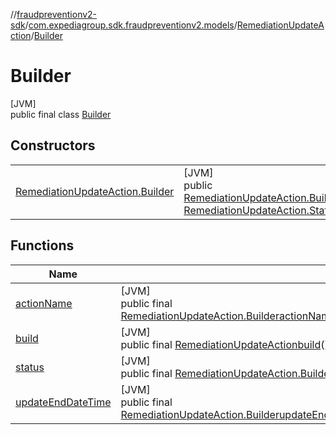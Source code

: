 //[fraudpreventionv2-sdk](../../../../index.md)/[com.expediagroup.sdk.fraudpreventionv2.models](../../index.md)/[RemediationUpdateAction](../index.md)/[Builder](index.md)

# Builder

[JVM]\
public final class [Builder](index.md)

## Constructors

| | |
|---|---|
| [RemediationUpdateAction.Builder](-remediation-update-action.-builder.md) | [JVM]<br>public [RemediationUpdateAction.Builder](index.md)[RemediationUpdateAction.Builder](-remediation-update-action.-builder.md)([RemediationUpdateAction.ActionName](../-action-name/index.md)actionName, [RemediationUpdateAction.Status](../-status/index.md)status, [OffsetDateTime](https://docs.oracle.com/javase/8/docs/api/java/time/OffsetDateTime.html)updateEndDateTime) |

## Functions

| Name | Summary |
|---|---|
| [actionName](action-name.md) | [JVM]<br>public final [RemediationUpdateAction.Builder](index.md)[actionName](action-name.md)([RemediationUpdateAction.ActionName](../-action-name/index.md)actionName) |
| [build](build.md) | [JVM]<br>public final [RemediationUpdateAction](../index.md)[build](build.md)() |
| [status](status.md) | [JVM]<br>public final [RemediationUpdateAction.Builder](index.md)[status](status.md)([RemediationUpdateAction.Status](../-status/index.md)status) |
| [updateEndDateTime](update-end-date-time.md) | [JVM]<br>public final [RemediationUpdateAction.Builder](index.md)[updateEndDateTime](update-end-date-time.md)([OffsetDateTime](https://docs.oracle.com/javase/8/docs/api/java/time/OffsetDateTime.html)updateEndDateTime) |
